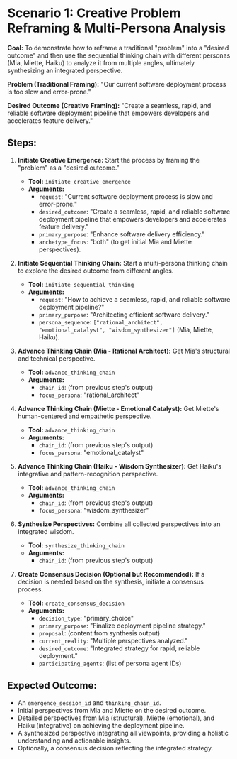# Scenario 1: Creative Problem Reframing & Multi-Persona Analysis

**Goal:** To demonstrate how to reframe a traditional "problem" into a "desired outcome" and then use the sequential thinking chain with different personas (Mia, Miette, Haiku) to analyze it from multiple angles, ultimately synthesizing an integrated perspective.

**Problem (Traditional Framing):** "Our current software deployment process is too slow and error-prone."

**Desired Outcome (Creative Framing):** "Create a seamless, rapid, and reliable software deployment pipeline that empowers developers and accelerates feature delivery."

## Steps:

1.  **Initiate Creative Emergence:** Start the process by framing the "problem" as a "desired outcome."
    *   **Tool:** `initiate_creative_emergence`
    *   **Arguments:**
        *   `request`: "Current software deployment process is slow and error-prone."
        *   `desired_outcome`: "Create a seamless, rapid, and reliable software deployment pipeline that empowers developers and accelerates feature delivery."
        *   `primary_purpose`: "Enhance software delivery efficiency."
        *   `archetype_focus`: "both" (to get initial Mia and Miette perspectives).

2.  **Initiate Sequential Thinking Chain:** Start a multi-persona thinking chain to explore the desired outcome from different angles.
    *   **Tool:** `initiate_sequential_thinking`
    *   **Arguments:**
        *   `request`: "How to achieve a seamless, rapid, and reliable software deployment pipeline?"
        *   `primary_purpose`: "Architecting efficient software delivery."
        *   `persona_sequence`: `["rational_architect", "emotional_catalyst", "wisdom_synthesizer"]` (Mia, Miette, Haiku).

3.  **Advance Thinking Chain (Mia - Rational Architect):** Get Mia's structural and technical perspective.
    *   **Tool:** `advance_thinking_chain`
    *   **Arguments:**
        *   `chain_id`: (from previous step's output)
        *   `focus_persona`: "rational_architect"

4.  **Advance Thinking Chain (Miette - Emotional Catalyst):** Get Miette's human-centered and empathetic perspective.
    *   **Tool:** `advance_thinking_chain`
    *   **Arguments:**
        *   `chain_id`: (from previous step's output)
        *   `focus_persona`: "emotional_catalyst"

5.  **Advance Thinking Chain (Haiku - Wisdom Synthesizer):** Get Haiku's integrative and pattern-recognition perspective.
    *   **Tool:** `advance_thinking_chain`
    *   **Arguments:**
        *   `chain_id`: (from previous step's output)
        *   `focus_persona`: "wisdom_synthesizer"

6.  **Synthesize Perspectives:** Combine all collected perspectives into an integrated wisdom.
    *   **Tool:** `synthesize_thinking_chain`
    *   **Arguments:**
        *   `chain_id`: (from previous step's output)

7.  **Create Consensus Decision (Optional but Recommended):** If a decision is needed based on the synthesis, initiate a consensus process.
    *   **Tool:** `create_consensus_decision`
    *   **Arguments:**
        *   `decision_type`: "primary_choice"
        *   `primary_purpose`: "Finalize deployment pipeline strategy."
        *   `proposal`: (content from synthesis output)
        *   `current_reality`: "Multiple perspectives analyzed."
        *   `desired_outcome`: "Integrated strategy for rapid, reliable deployment."
        *   `participating_agents`: (list of persona agent IDs)

## Expected Outcome:

*   An `emergence_session_id` and `thinking_chain_id`.
*   Initial perspectives from Mia and Miette on the desired outcome.
*   Detailed perspectives from Mia (structural), Miette (emotional), and Haiku (integrative) on achieving the deployment pipeline.
*   A synthesized perspective integrating all viewpoints, providing a holistic understanding and actionable insights.
*   Optionally, a consensus decision reflecting the integrated strategy.
